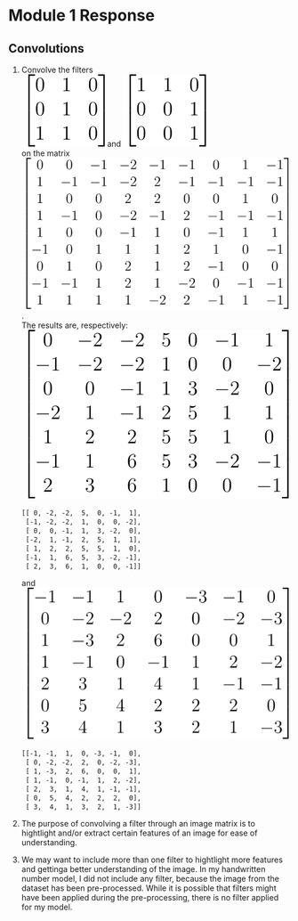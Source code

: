 # Module 1 Response

## Convolutions

1. Convolve the filters  
    ![Filter 1](Fil1.svg) and ![Filter 2](Fil2.svg)  
    on the matrix  
    ![Matrix](Matrix.svg).  
    The results are, respectively:  
    ![Result 1](Result_1.svg)  
    ```
    [[ 0, -2, -2,  5,  0, -1,  1],  
     [-1, -2, -2,  1,  0,  0, -2], 
     [ 0,  0, -1,  1,  3, -2,  0],
     [-2,  1, -1,  2,  5,  1,  1],
     [ 1,  2,  2,  5,  5,  1,  0],
     [-1,  1,  6,  5,  3, -2, -1],
     [ 2,  3,  6,  1,  0,  0, -1]]
    ```
    and  
    ![Result 2](Result_2.svg)  
    ```
    [[-1, -1,  1,  0, -3, -1,  0],
     [ 0, -2, -2,  2,  0, -2, -3],
     [ 1, -3,  2,  6,  0,  0,  1],
     [ 1, -1,  0, -1,  1,  2, -2],
     [ 2,  3,  1,  4,  1, -1, -1],
     [ 0,  5,  4,  2,  2,  2,  0],
     [ 3,  4,  1,  3,  2,  1, -3]]
    ```
    
2. The purpose of convolving a filter through an image matrix is to hightlight and/or extract certain features of an image for ease of understanding. 

3. We may want to include more than one filter to hightlight more features and gettinga better understanding of the image. In my handwritten number model, I did not include any filter, because the image from the dataset has been pre-processed. While it is possible that filters might have been applied during the pre-processing, there is no filter applied for my model. 
